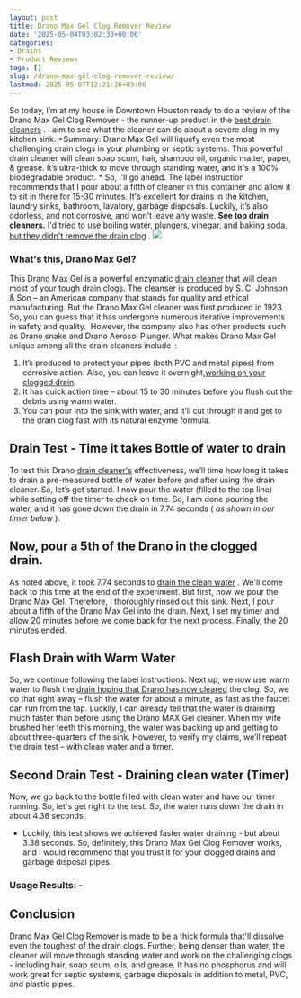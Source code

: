 ```yaml
---
layout: post
title: Drano Max Gel Clog Remover Review
date: '2025-05-04T03:02:33+00:00'
categories:
- Drains
- Product Reviews
tags: []
slug: /drano-max-gel-clog-remover-review/
lastmod: 2025-05-07T12:21:26+03:00
---
```


So today, I’m at my house in Downtown Houston ready to do a review of the Drano Max Gel Clog Remover - the runner-up product in the
[best drain cleaners](https://pestpolicy.com/best-drain-cleaner//)
. I aim to see what the cleaner can do about a severe clog in my kitchen sink.
*Summary: Drano Max Gel will liquefy even the most challenging drain clogs in your plumbing or septic systems. This powerful drain cleaner will clean soap scum, hair, shampoo oil, organic matter, paper, & grease. It’s ultra-thick to move through standing water, and it's a 100% biodegradable product. *
So, I’ll go ahead. The label instruction recommends that I pour about a fifth of cleaner in this container and allow it to sit in there for 15-30 minutes. It's excellent for drains in the kitchen, laundry sinks, bathroom, lavatory, garbage disposals. Luckily, it’s also odorless, and not corrosive, and won’t leave any waste.
**See top drain cleaners.**
I'd tried to use boiling water, plungers,
[vinegar, and baking soda, but they didn't remove the drain clog](https://pestpolicy.com/dont-use-vinegar-and-baking-soda-to-clean-clogged-drains/)
.
![](/assets/img/03/Drano-Max-Gel-Clog-Remover-Review-300x200.jpg)
### What's this, Drano Max Gel?
This Drano Max Gel is a powerful enzymatic
[drain cleaner](https://pestpolicy.com/thrift-drain-cleaner-review/)
that will clean most of your tough drain clogs. The cleanser is produced by S. C. Johnson & Son – an American company that stands for quality and ethical manufacturing.
But the Drano Max Gel cleaner was first produced in 1923. So, you can guess that it has undergone numerous iterative improvements in safety and quality.  However, the company also has other products such as Drano snake and Drano Aerosol Plunger.
What makes Drano Max Gel unique among all the drain cleaners include-:
1. It’s produced to protect your pipes (both PVC and metal pipes) from corrosive action. Also, you can leave it overnight,[working on your clogged drain](https://pestpolicy.com/how-drain-cleaners-work/).
2. It has quick action time – about 15 to 30 minutes before you flush out the debris using warm water.
3. You can pour into the sink with water, and it’ll cut through it and get to the drain clog fast with its natural enzyme formula.
## Drain Test - Time it takes Bottle of water to drain
To test this Drano
[drain cleaner's](https://pestpolicy.com/is-drain-cleaner-an-acid-or-base/)
effectiveness, we’ll time how long it takes to drain a pre-measured bottle of water before and after using the drain cleaner. So, let’s get started. I now pour the water (filled to the top line) while setting off the timer to check on time.
So, I am done pouring the water, and it has gone down the drain in 7.74 seconds (
*as shown in our timer below*
).
## Now, pour a 5th of the Drano in the clogged drain.
As noted above, it took 7.74 seconds to
[drain the clean water](https://pestpolicy.com/how-to-unclog-a-bathtub-drain-with-standing-water/)
. We'll come back to this time at the end of the experiment. But first, now we pour the Drano Max Gel.
Therefore, I thoroughly rinsed out this sink. Next, I pour about a fifth of the Drano Max Gel into the drain. Next, I set my timer and allow 20 minutes before we come back for the next process. Finally, the 20 minutes ended.
## Flash Drain with Warm Water
So, we continue following the label instructions. Next up, we now use warm water to flush the
[drain hoping that Drano has now cleared](https://pestpolicy.com/sink-not-draining-but-pipes-clear/)
the clog. So, we do that right away – flush the water for about a minute, as fast as the faucet can run from the tap.
Luckily, I can already tell that the water is draining much faster than before using the Drano MAX Gel cleaner. When my wife brushed her teeth this morning, the water was backing up and getting to about three-quarters of the sink.
However, to verify my claims, we’ll repeat the drain test – with clean water and a timer.
## Second Drain Test - Draining clean water (Timer)
Now, we go back to the bottle filled with clean water and have our timer running. So, let's get right to the test. So, the water runs down the drain in about 4.36 seconds.
- Luckily, this test shows we achieved faster water draining - but about 3.38 seconds. So, definitely, this Drano Max Gel Clog Remover works, and I would recommend that you trust it for your clogged drains and garbage disposal pipes.
### Usage Results: -
## Conclusion
Drano Max Gel Clog Remover is made to be a thick formula that'll dissolve even the toughest of the drain clogs. Further, being denser than water, the cleaner will move through standing water and work on the challenging clogs - including hair, soap scum, oils, and grease.
It has no phosphorus and will work great for septic systems, garbage disposals in addition to metal, PVC, and plastic pipes.
